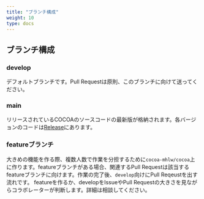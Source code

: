 ```yaml
---
title: "ブランチ構成"
weight: 10
type: docs
---
```


## ブランチ構成

### develop
デフォルトブランチです。Pull Requestは原則、このブランチに向けて送ってください。

### main
リリースされているCOCOAのソースコードの最新版が格納されます。各バージョンのコードは[Release](https://github.com/cocoa-mhlw/cocoa/releases)にあります。

### featureブランチ
大きめの機能を作る際、複数人数で作業を分担するために`cocoa-mhlw/cocoa`上に作ります。featureブランチがある場合、関連するPull Requestは該当するfeatureブランチに向けます。作業の完了後、`develop`向けにPull Reqeustを出す流れです。
featureを作るか、developをIssueやPull Requestの大きさを見ながらコラボレーターが判断します。詳細は相談してください。
